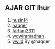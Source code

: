 AJAR GIT lhur
--------

1. [husin14](github.com/husin14)
2. [haqqer](github.com/haqqer)
3. [farhan2311](github.com/farhan2311)
4. [wdwiramadhan](github.com/wdwiramadhan)
5. [ywild](github.com/yahyawildan)
By @haqqer
